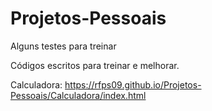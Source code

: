# Projetos-Pessoais
Alguns testes para treinar

Códigos escritos para treinar e melhorar.

Calculadora: https://rfps09.github.io/Projetos-Pessoais/Calculadora/index.html
